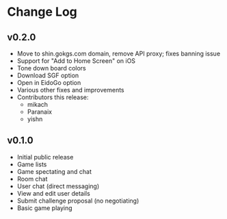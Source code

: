 # Change Log

## v0.2.0
- Move to shin.gokgs.com domain, remove API proxy; fixes banning issue
- Support for "Add to Home Screen" on iOS
- Tone down board colors
- Download SGF option
- Open in EidoGo option
- Various other fixes and improvements
- Contributors this release:
    - mikach
    - Paranaix
    - yishn

## v0.1.0
- Initial public release
- Game lists
- Game spectating and chat
- Room chat
- User chat (direct messaging)
- View and edit user details
- Submit challenge proposal (no negotiating)
- Basic game playing
